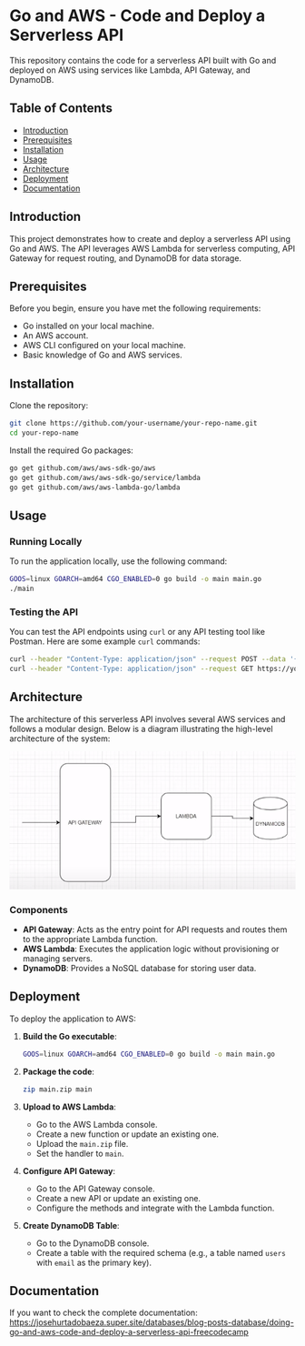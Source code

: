 # Go and AWS - Code and Deploy a Serverless API

This repository contains the code for a serverless API built with Go and deployed on AWS using services like Lambda, API Gateway, and DynamoDB.

## Table of Contents

- [Introduction](#introduction)
- [Prerequisites](#prerequisites)
- [Installation](#installation)
- [Usage](#usage)
- [Architecture](#architecture)
- [Deployment](#deployment)
- [Documentation](#documentation)

## Introduction

This project demonstrates how to create and deploy a serverless API using Go and AWS. The API leverages AWS Lambda for serverless computing, API Gateway for request routing, and DynamoDB for data storage.

## Prerequisites

Before you begin, ensure you have met the following requirements:
- Go installed on your local machine.
- An AWS account.
- AWS CLI configured on your local machine.
- Basic knowledge of Go and AWS services.

## Installation

Clone the repository:

```bash
git clone https://github.com/your-username/your-repo-name.git
cd your-repo-name
```

Install the required Go packages:

```bash
go get github.com/aws/aws-sdk-go/aws
go get github.com/aws/aws-sdk-go/service/lambda
go get github.com/aws/aws-lambda-go/lambda
```

## Usage

### Running Locally

To run the application locally, use the following command:

```bash
GOOS=linux GOARCH=amd64 CGO_ENABLED=0 go build -o main main.go
./main
```

### Testing the API

You can test the API endpoints using `curl` or any API testing tool like Postman. Here are some example `curl` commands:

```bash
curl --header "Content-Type: application/json" --request POST --data '{"email": "jose@gmail.com", "firstName": "Jose", "lastName": "Hurtado"}' https://your-api-endpoint
curl --header "Content-Type: application/json" --request GET https://your-api-endpoint?email=jose@gmail.com
```

## Architecture

The architecture of this serverless API involves several AWS services and follows a modular design. Below is a diagram illustrating the high-level architecture of the system:

![Architecture Diagram](images/architecture.png)

### Components

- **API Gateway**: Acts as the entry point for API requests and routes them to the appropriate Lambda function.
- **AWS Lambda**: Executes the application logic without provisioning or managing servers.
- **DynamoDB**: Provides a NoSQL database for storing user data.

## Deployment

To deploy the application to AWS:

1. **Build the Go executable**:

   ```bash
   GOOS=linux GOARCH=amd64 CGO_ENABLED=0 go build -o main main.go
   ```

2. **Package the code**:

   ```bash
   zip main.zip main
   ```

3. **Upload to AWS Lambda**:
   - Go to the AWS Lambda console.
   - Create a new function or update an existing one.
   - Upload the `main.zip` file.
   - Set the handler to `main`.

4. **Configure API Gateway**:
   - Go to the API Gateway console.
   - Create a new API or update an existing one.
   - Configure the methods and integrate with the Lambda function.

5. **Create DynamoDB Table**:
   - Go to the DynamoDB console.
   - Create a table with the required schema (e.g., a table named `users` with `email` as the primary key).
  
## Documentation

If you want to check the complete documentation: https://josehurtadobaeza.super.site/databases/blog-posts-database/doing-go-and-aws-code-and-deploy-a-serverless-api-freecodecamp
